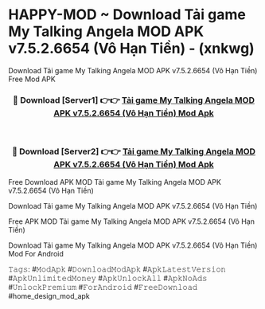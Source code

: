 # HAPPY-MOD ~ Download Tải game My Talking Angela MOD APK v7.5.2.6654 (Vô Hạn Tiền) - (xnkwg)
Download Tải game My Talking Angela MOD APK v7.5.2.6654 (Vô Hạn Tiền) Free Mod APK

<div align="center">
<h3>🔴 Download [Server1] 👉👉 <a href="https://apk-comot.site?title=Tải_game_My_Talking_Angela_MOD_APK_v7.5.2.6654_(Vô_Hạn_Tiền)">Tải game My Talking Angela MOD APK v7.5.2.6654 (Vô Hạn Tiền) Mod Apk</a></h3><br>

<h3>🔴 Download [Server2] 👉👉 <a href="https://apk-comot.site?title=Tải_game_My_Talking_Angela_MOD_APK_v7.5.2.6654_(Vô_Hạn_Tiền)">Tải game My Talking Angela MOD APK v7.5.2.6654 (Vô Hạn Tiền) Mod Apk</a></h3>
</div>


Free Download APK MOD Tải game My Talking Angela MOD APK v7.5.2.6654 (Vô Hạn Tiền)

Download Tải game My Talking Angela MOD APK v7.5.2.6654 (Vô Hạn Tiền) 

Free APK MOD Tải game My Talking Angela MOD APK v7.5.2.6654 (Vô Hạn Tiền) 

Download Tải game My Talking Angela MOD APK v7.5.2.6654 (Vô Hạn Tiền) Mod For Android

𝚃𝚊𝚐𝚜: #𝙼𝚘𝚍𝙰𝚙𝚔 #𝙳𝚘𝚠𝚗𝚕𝚘𝚊𝚍𝙼𝚘𝚍𝙰𝚙𝚔 #𝙰𝚙𝚔𝙻𝚊𝚝𝚎𝚜𝚝𝚅𝚎𝚛𝚜𝚒𝚘𝚗 #𝙰𝚙𝚔𝚄𝚗𝚕𝚒𝚖𝚒𝚝𝚎𝚍𝙼𝚘𝚗𝚎𝚢 #𝙰𝚙𝚔𝚄𝚗𝚕𝚘𝚌𝚔𝙰𝚕𝚕 #𝙰𝚙𝚔𝙽𝚘𝙰𝚍𝚜 #𝚄𝚗𝚕𝚘𝚌𝚔𝙿𝚛𝚎𝚖𝚒𝚞𝚖 #𝙵𝚘𝚛𝙰𝚗𝚍𝚛𝚘𝚒𝚍 #𝙵𝚛𝚎𝚎𝙳𝚘𝚠𝚗𝚕𝚘𝚊𝚍 #home_design_mod_apk